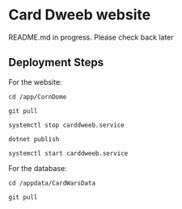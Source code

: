 # Card Dweeb website

README.md in progress. Please check back later

## Deployment Steps

For the website:

`cd /app/CornDome`

`git pull`

`systemctl stop carddweeb.service`

`dotnet publish`

`systemctl start carddweeb.service`

For the database:

`cd /appdata/CardWarsData`

`git pull`
